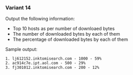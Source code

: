 ### Variant 14
Output the following information:

* Top 10 hosts as per number of downloaed bytes
* The number of downloaded bytes by each of them
* The percentage of downloaded bytes by each of them

Sample output:

```
1. lj612152.inktomisearch.com - 1000 - 59%                     
2. ac914c7e.ipt.aol.com - 500 - 29%                            
3. fj301012.inktomisearch.com - 200 - 12%                      
```
